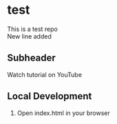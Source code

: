 # test
This is a test repo <br />
New line added

## Subheader

Watch tutorial on YouTube


## Local Development

1. Open index.html in your browser

